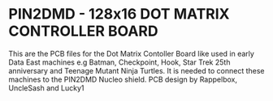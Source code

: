 # PIN2DMD - 128x16 DOT MATRIX CONTROLLER BOARD

This are the PCB files for the Dot Matrix Contoller Board like used in early Data East machines 
e.g Batman, Checkpoint, Hook, Star Trek 25th anniversary and Teenage Mutant Ninja Turtles. It is needed to connect these
machines to the PIN2DMD Nucleo shield. PCB design by Rappelbox, UncleSash and Lucky1


